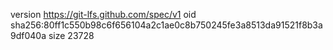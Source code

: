 version https://git-lfs.github.com/spec/v1
oid sha256:80ff1c550b98c6f656104a2c1ae0c8b750245fe3a8513da91521f8b3a9df040a
size 23728
